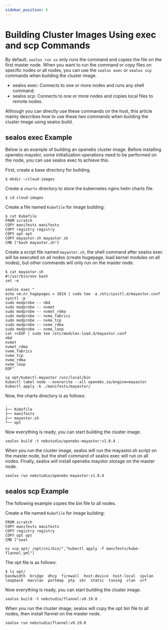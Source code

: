 ```yaml
---
sidebar_position: 6
---
```


# Building Cluster Images Using exec and scp Commands

By default, `sealos run xx` only runs the command and copies the file on the first master node. When you want to run the command or copy files on specific nodes or all nodes, you can use the `sealos exec` or `sealos scp` commands when building the cluster image.

- sealos exec: Connects to one or more nodes and runs any shell command;
- sealos scp: Connects to one or more nodes and copies local files to remote nodes.

Although you can directly use these commands on the host, this article mainly describes how to use these two commands when building the cluster image using sealos build.

## sealos exec Example

Below is an example of building an openebs cluster image. Before installing openebs maystor, some initialization operations need to be performed on the node, you can use sealos exec to achieve this.

First, create a base directory for building.

```shell
$ mkdir ~/cloud-images
```

Create a `charts` directory to store the kubernetes nginx helm charts file.

```shell
$ cd cloud-images
```

Create a file named `Kubefile` for image building:

```shell
$ cat Kubefile
FROM scratch
COPY manifests manifests
COPY registry registry
COPY opt opt
COPY mayastor.sh mayastor.sh
CMD ["bash mayastor.sh"]
```

Create a script file named `mayastor.sh`, the shell command after sealos exec will be executed on all nodes (create hugepage, load kernel modules on all nodes), but other commands will only run on the master node.

```shell
$ cat mayastor.sh
#!/usr/bin/env bash
set -e

sealos exec "
echo vm.nr_hugepages = 1024 | sudo tee -a /etc/sysctl.d/mayastor.conf 
sysctl -p
sudo modprobe -- nbd
sudo modprobe -- nvmet
sudo modprobe -- nvmet_rdma
sudo modprobe -- nvme_fabrics
sudo modprobe -- nvme_tcp
sudo modprobe -- nvme_rdma
sudo modprobe -- nvme_loop
cat <<EOF | sudo tee /etc/modules-load.d/mayastor.conf
nbd
nvmet
nvmet_rdma
nvme_fabrics
nvme_tcp
nvme_rdma
nvme_loop
EOF"

cp opt/kubectl-mayastor /usr/local/bin
kubectl label node --overwrite --all openebs.io/engine=mayastor
kubectl apply -k ./manifests/mayastor/
```

Now, the charts directory is as follows:

```shell
.
├── Kubefile
├── manifests
├── mayastor.sh
└── opt
```

Now everything is ready, you can start building the cluster image.

```shell
sealos build -t nebstudio/openebs-mayastor:v1.0.4 .
```

When you run the cluster image, sealos will run the mayastor.sh script on the master node, but the shell command of sealos exec will run on all nodes. Finally, sealos will install openebs maystor storage on the master node.

```
sealos run nebstudio/openebs-mayastor:v1.0.4
```

## sealos scp Example

The following example copies the bin file to all nodes.

Create a file named `Kubefile` for image building:

```shell
FROM scratch
COPY manifests manifests
COPY registry registry
COPY opt opt
CMD ["seal

os scp opt/ /opt/cni/bin/","kubectl apply -f manifests/kube-flannel.yml"]
```

The opt file is as follows:

```
$ ls opt/
bandwidth  bridge  dhcp  firewall  host-device  host-local  ipvlan  loopback  macvlan  portmap  ptp  sbr  static  tuning  vlan  vrf
```

Now everything is ready, you can start building the cluster image.

```shell
sealos build -t nebstudio/flannel:v0.19.0 .
```

When you run the cluster image, sealos will copy the opt bin file to all nodes, then install flannel on the master node.

```
sealos run nebstudio/flannel:v0.19.0
```
